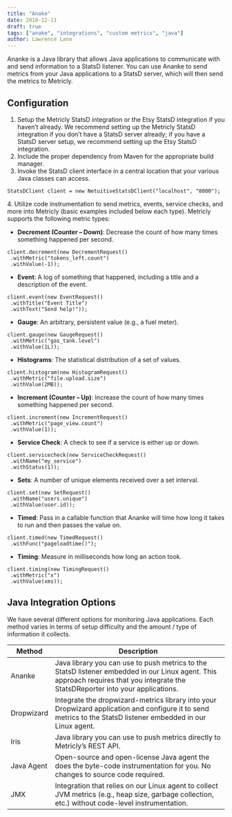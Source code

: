 ```yaml
---
title: "Anake"
date: 2018-12-11
draft: true
tags: ["anake", "integrations", "custom metrics", "java"]
author: Lawrence Lane
---
```


Ananke is a Java library that allows Java applications to communicate with and send information to a StatsD listener. You can use Ananke to send metrics from your Java applications to a StatsD server, which will then send the metrics to Metricly.


## Configuration
1. Setup the Metricly StatsD integration or the Etsy StatsD integration if you haven’t already. We recommend setting up the Metricly StatsD integration if you don’t have a StatsD server already; if you have a StatsD server setup, we recommend setting up the Etsy StatsD integration.
2. Include the proper dependency from Maven for the appropriate build manager.
3. Invoke the StatsD client interface in a central location that your various Java classes can access.

```
StatsDClient client = new NetuitiveStatsDClient("localhost", "8000");
```
4\. Utilize code instrumentation to send metrics, events, service checks, and more into Metricly (basic examples included below each type). Metricly supports the following metric types:
 - **Decrement (Counter – Down)**: Decrease the count of how many times something happened per second.

 ```
 client.decrement(new DecrementRequest()
  .withMetric("tokens_left.count")
  .withValue(-1));
  ```
 - **Event**: A log of something that happened, including a title and a description of the event.

 ```
 client.event(new EventRequest()
  .withTitle("Event Title")
  .withText("Send help!"));
  ```
 - **Gauge**: An arbitrary, persistent value (e.g., a fuel meter).

 ```
 client.gauge(new GaugeRequest()
  .withMetric("gas_tank.level")
  .withValue(1L));
  ```
 - **Histograms**: The statistical distribution of a set of values.

 ```
 client.histogram(new HistogramRequest()
  .withMetric("file.upload.size")
  .withValue(2MB));
  ```
 - **Increment (Counter – Up)**: Increase the count of how many times something happened per second.

 ```
 client.increment(new IncrementRequest()
  .withMetric("page_view.count")
  .withValue(1));
  ```
 - **Service Check**: A check to see if a service is either up or down.

 ```
 client.servicecheck(new ServiceCheckRequest()
  .withName("my_service")
  .withStatus(1));
  ```
 - **Sets**: A number of unique elements received over a set interval.

 ```
 client.set(new SetRequest()
  .withName("users.unique")
  .withValue(user.id));
  ```
 - **Timed**: Pass in a callable function that Ananke will time how long it takes to run and then passes the value on.

 ```
 client.timed(new TimedRequest()
  .withFunc("pageloadtime()");
  ```
 - **Timing**: Measure in milliseconds how long an action took.

 ```
 client.timing(new TimingRequest()
  .withMetric("x")
  .withValue(xms));
  ```
## Java Integration Options
We have several different options for monitoring Java applications. Each method varies in terms of setup difficulty and the amount / type of information it collects.  

| Method     | Description                                                                                                                                                                       |
|------------|-----------------------------------------------------------------------------------------------------------------------------------------------------------------------------------|
| Ananke     | Java library you can use to push metrics to the StatsD listener embedded in our Linux agent. This approach requires that you integrate the StatsDReporter into your applications. |
| Dropwizard | Integrate the dropwizard-metrics library into your Dropwizard application and configure it to send metrics to the StatsD listener embedded in our Linux agent.                    |
| Iris       | Java library you can use to push metrics directly to Metricly’s REST API.                                                                                                         |
| Java Agent | Open-source and open-license Java agent the does the byte-code instrumentation for you. No changes to source code required.                                                       |
| JMX        | Integration that relies on our Linux agent to collect JVM metrics (e.g., heap size, garbage collection, etc.) without code-level instrumentation.                                 |
